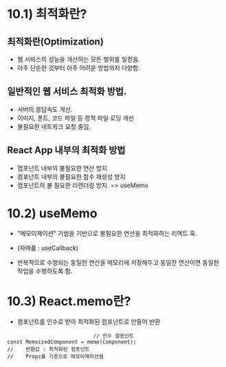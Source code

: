 # 10.1) 최적화란?


## 최적화란(Optimization)
- 웹 서비스의 성능을 개선하는 모든 행위를 일컫음.
- 아주 단순한 것부터 아주 어려운 방법까지 다양함.

## 일반적인 웹 서비스 최적화 방법.
- 서버의 응답속도 개선. 
- 이미지, 폰트, 코드 파일 등 정적 파일 로딩 개선
- 불필요한 네트워크 요청 줄임.

## React App 내부의 최적화 방법
- 컴포넌트 내부의 불필요한 연산 방지
- 컴포넌트 내부의 불필요한 함수 재생성 방지 
- 컴포넌트의 불 필요한 리렌더링 방지.
 => useMemo


# 10.2) useMemo
- "메모이제이션" 기법을 기반으로 불필요한 연산을 최적화하는 리엑트 훅.
- (자매품 : useCallback)

- 반복적으로 수행되는 동일한 연산을 메모리에 저장해두고 동일한 연산이면 동일한 작업을 수행하도록 함.


# 10.3) React.memo란?
- 컴포넌트를 인수로 받아 최적화된 컴포넌트로 만들어 반환
```
                            // 인수 컴포넌트
const MemoizedComponent = memo(Component);
//    반환값 : 최적화된 컴포넌트 
//    Props를 기준으로 메모아제이션됨
```